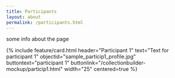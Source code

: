 ```yaml
---
title: Participants
layout: about
permalink: /participants.html
---
```

some info about the page

{% include feature/card.html header="Participant 1" text="Text for participant 1" objectid="sample_particip1_profile.jpg" buttontext="participant 1" buttonlink="/collectionbuilder-mockup/particip1.html" width="25" centered=true %}
